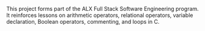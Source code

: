 This project forms part of the ALX Full Stack Software Engineering program. It reinforces lessons on arithmetic operators, relational operators, variable declaration, Boolean operators, commenting, and loops in C.
